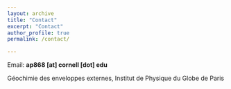 ```yaml
---
layout: archive
title: "Contact"
excerpt: "Contact"
author_profile: true
permalink: /contact/

---
```

Email: **ap868 [at] cornell [dot] edu**

Géochimie des enveloppes externes, Institut de Physique du Globe de Paris<br>
